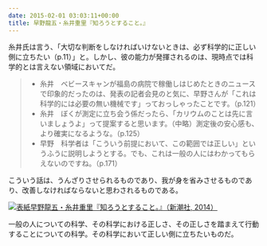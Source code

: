 ```yaml
---
date: 2015-02-01 03:03:11+00:00
title: 早野龍五・糸井重里『知ろうとすること。』
---
```


糸井氏は言う、「大切な判断をしなければいけないときは、必ず科学的に正しい側に立ちたい（p.11）」と。しかし、彼の能力が発揮されるのは、現時点では科学的とは言えない領域においてだ。

>* 糸井　ベビースキャンが福島の病院で稼働しはじめたときのニュースで印象的だったのは、発表の記者会見のと気に、早野さんが「これは科学的には必要の無い機械です」っておっしゃったことです。（p.121）
>* 糸井　ぼくが測定に立ち会う係だったら、「カリウムのことは先に言いましょうよ」って提案すると思います。（中略）測定後の安心感も、より確実になるような。（p.125）
>* 早野　科学者は「こういう前提において、この範囲では正しい」というふうに説明しようとする。でも、これは一般の人にはわかってもらえないのですね。（p.171）

こういう話は、うんざりさせられるものであり、我が身を省みさせるものであり、改善しなければならないと思わされるものである。

[![表紙](https://images-fe.ssl-images-amazon.com/images/P/410118318X.09.jpg)早野龍五・糸井重里『知ろうとすること。』（新潮社, 2014）](https://www.amazon.co.jp/dp/410118318X/)

一般の人についての科学、その科学における正しさ、その正しさを踏まえて行動することについての科学。その科学において正しい側に立ちたいものだ。
